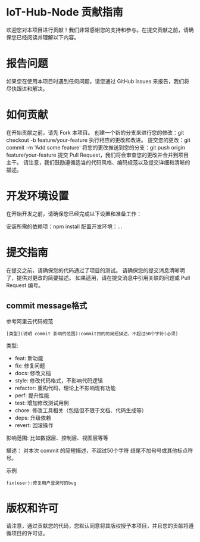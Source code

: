 # IoT-Hub-Node  贡献指南
欢迎您对本项目进行贡献！我们非常感谢您的支持和参与。在提交贡献之前，请确保您已经阅读并理解以下内容。

# 报告问题
如果您在使用本项目时遇到任何问题，请您通过 GitHub Issues 来报告，我们将尽快跟进和解决。

# 如何贡献
在开始贡献之前，请先 Fork 本项目。
创建一个新的分支来进行您的修改：git checkout -b feature/your-feature
执行相应的更改和改进。
提交您的更改：git commit -m 'Add some feature'
将您的更改推送到您的分支：git push origin feature/your-feature
提交 Pull Request，我们将会审查您的更改并合并到项目主干。
请注意，我们鼓励遵循适当的代码风格、编码规范以及提交详细和清晰的描述。

# 开发环境设置
在开始开发之前，请确保您已经完成以下设置和准备工作：

安装所需的依赖项：npm install
配置开发环境：...

# 提交指南
在提交之前，请确保您的代码通过了项目的测试。
请确保您的提交消息清晰明了，提供对更改的简要描述。
如果适用，请在提交消息中引用关联的问题或 Pull Request 编号。


## commit message格式
参考阿里云代码规范
```
[类型](说明 commit 影响的范围):commit目的的简短描述，不超过50个字符(必须)
```
类型:
- feat: 新功能
- fix: 修复问题
- docs: 修改文档
- style: 修改代码格式，不影响代码逻辑
- refactor: 重构代码，理论上不影响现有功能
- perf: 提升性能
- test: 增加修改测试用例
- chore: 修改工具相关（包括但不限于文档、代码生成等）
- deps: 升级依赖
- revert: 回滚操作

影响范围:
比如数据层、控制层、视图层等等

描述：
对本次 commit 的简短描述，不超过50个字符
结尾不加句号或其他标点符号。

示例
```
fix(user):修复用户登录时的bug
```

# 版权和许可
请注意，通过贡献您的代码，您默认同意将其版权授予本项目，并且您的贡献将遵循项目的许可证。